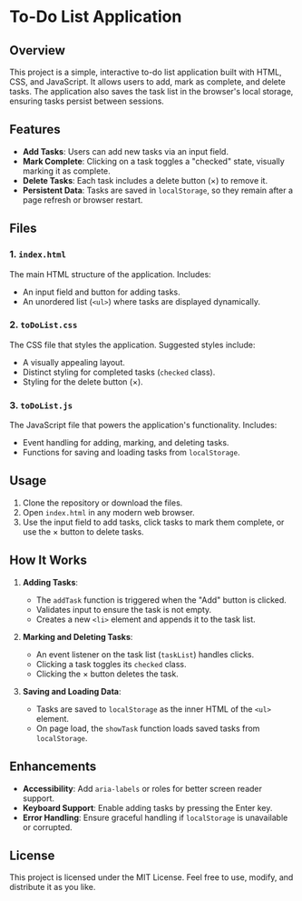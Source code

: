 # To-Do List Application

## Overview
This project is a simple, interactive to-do list application built with HTML, CSS, and JavaScript. It allows users to add, mark as complete, and delete tasks. The application also saves the task list in the browser's local storage, ensuring tasks persist between sessions.

## Features
- **Add Tasks**: Users can add new tasks via an input field.
- **Mark Complete**: Clicking on a task toggles a "checked" state, visually marking it as complete.
- **Delete Tasks**: Each task includes a delete button (×) to remove it.
- **Persistent Data**: Tasks are saved in `localStorage`, so they remain after a page refresh or browser restart.

## Files
### 1. `index.html`
The main HTML structure of the application. Includes:
- An input field and button for adding tasks.
- An unordered list (`<ul>`) where tasks are displayed dynamically.

### 2. `toDoList.css`
The CSS file that styles the application. Suggested styles include:
- A visually appealing layout.
- Distinct styling for completed tasks (`checked` class).
- Styling for the delete button (×).

### 3. `toDoList.js`
The JavaScript file that powers the application's functionality. Includes:
- Event handling for adding, marking, and deleting tasks.
- Functions for saving and loading tasks from `localStorage`.

## Usage
1. Clone the repository or download the files.
2. Open `index.html` in any modern web browser.
3. Use the input field to add tasks, click tasks to mark them complete, or use the × button to delete tasks.

## How It Works
1. **Adding Tasks**:
   - The `addTask` function is triggered when the "Add" button is clicked.
   - Validates input to ensure the task is not empty.
   - Creates a new `<li>` element and appends it to the task list.

2. **Marking and Deleting Tasks**:
   - An event listener on the task list (`taskList`) handles clicks.
   - Clicking a task toggles its `checked` class.
   - Clicking the × button deletes the task.

3. **Saving and Loading Data**:
   - Tasks are saved to `localStorage` as the inner HTML of the `<ul>` element.
   - On page load, the `showTask` function loads saved tasks from `localStorage`.

## Enhancements
- **Accessibility**: Add `aria-labels` or roles for better screen reader support.
- **Keyboard Support**: Enable adding tasks by pressing the Enter key.
- **Error Handling**: Ensure graceful handling if `localStorage` is unavailable or corrupted.

## License
This project is licensed under the MIT License. Feel free to use, modify, and distribute it as you like.
